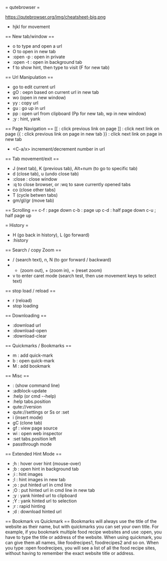 = qutebrowser =

https://qutebrowser.org/img/cheatsheet-big.png

* hjkl for movement

== New tab/window ==
* o to type and open a url
* O to open in new tab
* :open -p  : open in private
* :open -t  : open in background tab
* f to show hint, then type to visit (F for new tab)

== Url Manipulation ==
* go to edit current url
* gO : oepn based on current url in new tab
* wo (open in new window)
* yy : copy url
* gu : go up in url
* pp : open url from clipboard (Pp for new tab, wp in new window)
* ;y : hint, yank

== Page Navigation ==
[[  : click previous link on page
]]  : click next link on page
{{  : click previous link on page in new tab
}}  : click next link on page in new tab
* <C-a/x> increment/decrement number in url

== Tab movement/exit ==
* J (next tab), K (previous tab), Alt+num (to go to specific tab)
* d (close tab), u (undo close tab)
* :close : close window
* :q to close browser, or :wq to save currently opened tabs
* co (close other tabs)
* T (cycle betwen tabs)
* gm/gl/gr (move tab)

== Scrolling ==
c-f : page down
c-b : page up
c-d : half page down
c-u ; half page up

= History =
* H (go back in history), L (go forward)
* :history

== Search / copy Zoom ==
* / (search text), n, N (to gor forward / backward)
* - (zoom out), + (zoom in), = (reset zoom)
* v to enter caret mode (search test, then use movement keys to select text)

== stop load / reload ==
* r (reload)
* <C-s> stop loading


== Downloading ==
* :download url
* :download-open
* :download-clear

== Quickmarks / Bookmarks ==
* m : add quick-mark
* b : open quick-mark
* M : add bookmark


== Misc ==
* : (show command line)
* :adblock-update
* :help (or cmd --help)
* :help tabs.position
* qute://version
* qute://settings or Ss or :set
* i (insert mode)
* gC (clone tab)
* gf : view page source
* wi : open web inspector
* :set tabs.position left
* <C-v> passthrough mode

== Extended Hint Mode ==
* ;h : hover over hint (mouse-over)
* ;b : open hint in background tab
* ;i : hint images
* ;I : hint images in new tab
* ;o : put hinted url in cmd line
* ;O : put hinted url in cmd line in new tab
* ;y : yank hinted url to clipboard
* ;Y : yank hinted url to selection
* ;r : rapid hinting
* ;d : download hinted url



== Bookmark vs Quickmark ==
Bookmarks will always use the title of the website as their name, but with quickmarks you can set your own title.
For example, if you bookmark multiple food recipe websites and use :open, you have to type the title or address of the website.
When using quickmark, you can give them all names, like foodrecipes1, foodrecipes2 and so on. When you type :open foodrecipes, you will see a list of all the food recipe sites, without having to remember the exact website title or address.
